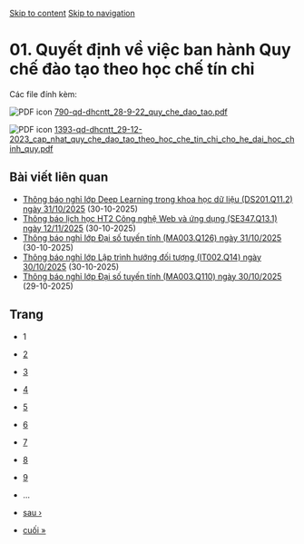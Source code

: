 [Skip to content](https://daa.uit.edu.vn/01-quyet-dinh-ve-viec-ban-hanh-quy-che-dao-tao-theo-hoc-che-tin-chi#main)
 [Skip to navigation](https://daa.uit.edu.vn/01-quyet-dinh-ve-viec-ban-hanh-quy-che-dao-tao-theo-hoc-che-tin-chi#main-nav)

01\. Quyết định về việc ban hành Quy chế đào tạo theo học chế tín chỉ
=====================================================================

Các file đính kèm: 

 ![PDF icon](https://daa.uit.edu.vn/modules/file/icons/application-pdf.png "application/pdf") [790-qd-dhcntt\_28-9-22\_quy\_che\_dao\_tao.pdf](https://daa.uit.edu.vn/sites/daa/files/202309/790-qd-dhcntt_28-9-22_quy_che_dao_tao.pdf)

 ![PDF icon](https://daa.uit.edu.vn/modules/file/icons/application-pdf.png "application/pdf") [1393-qd-dhcntt\_29-12-2023\_cap\_nhat\_quy\_che\_dao\_tao\_theo\_hoc\_che\_tin\_chi\_cho\_he\_dai\_hoc\_chinh\_quy.pdf](https://daa.uit.edu.vn/sites/daa/files/202401/1393-qd-dhcntt_29-12-2023_cap_nhat_quy_che_dao_tao_theo_hoc_che_tin_chi_cho_he_dai_hoc_chinh_quy.pdf)

Bài viết liên quan
------------------

*   [Thông báo nghỉ lớp Deep Learning trong khoa học dữ liệu (DS201.Q11.2) ngày 31/10/2025](https://daa.uit.edu.vn/node/36927)
     (30-10-2025)
*   [Thông báo lịch học HT2 Công nghệ Web và ứng dụng (SE347.Q13.1) ngày 12/11/2025](https://daa.uit.edu.vn/node/36926)
     (30-10-2025)
*   [Thông báo nghỉ lớp Đại số tuyến tính (MA003.Q126) ngày 31/10/2025](https://daa.uit.edu.vn/node/36925)
     (30-10-2025)
*   [Thông báo nghỉ lớp Lập trình hướng đối tượng (IT002.Q14) ngày 30/10/2025](https://daa.uit.edu.vn/node/36924)
     (30-10-2025)
*   [Thông báo nghỉ lớp Đại số tuyến tính (MA003.Q110) ngày 30/10/2025](https://daa.uit.edu.vn/node/36923)
     (29-10-2025)

Trang
-----

*   1
*   [2](https://daa.uit.edu.vn/01-quyet-dinh-ve-viec-ban-hanh-quy-che-dao-tao-theo-hoc-che-tin-chi?page=1 "Đến trang 2")
    
*   [3](https://daa.uit.edu.vn/01-quyet-dinh-ve-viec-ban-hanh-quy-che-dao-tao-theo-hoc-che-tin-chi?page=2 "Đến trang 3")
    
*   [4](https://daa.uit.edu.vn/01-quyet-dinh-ve-viec-ban-hanh-quy-che-dao-tao-theo-hoc-che-tin-chi?page=3 "Đến trang 4")
    
*   [5](https://daa.uit.edu.vn/01-quyet-dinh-ve-viec-ban-hanh-quy-che-dao-tao-theo-hoc-che-tin-chi?page=4 "Đến trang 5")
    
*   [6](https://daa.uit.edu.vn/01-quyet-dinh-ve-viec-ban-hanh-quy-che-dao-tao-theo-hoc-che-tin-chi?page=5 "Đến trang 6")
    
*   [7](https://daa.uit.edu.vn/01-quyet-dinh-ve-viec-ban-hanh-quy-che-dao-tao-theo-hoc-che-tin-chi?page=6 "Đến trang 7")
    
*   [8](https://daa.uit.edu.vn/01-quyet-dinh-ve-viec-ban-hanh-quy-che-dao-tao-theo-hoc-che-tin-chi?page=7 "Đến trang 8")
    
*   [9](https://daa.uit.edu.vn/01-quyet-dinh-ve-viec-ban-hanh-quy-che-dao-tao-theo-hoc-che-tin-chi?page=8 "Đến trang 9")
    
*   …
*   [sau ›](https://daa.uit.edu.vn/01-quyet-dinh-ve-viec-ban-hanh-quy-che-dao-tao-theo-hoc-che-tin-chi?page=1 "Đến trang kế sau")
    
*   [cuối »](https://daa.uit.edu.vn/01-quyet-dinh-ve-viec-ban-hanh-quy-che-dao-tao-theo-hoc-che-tin-chi?page=3871 "Đến trang cuối cùng")